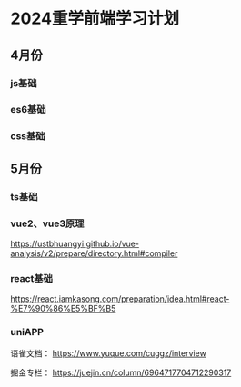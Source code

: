 # 2024重学前端学习计划
## 4月份
### js基础
### es6基础
### css基础

## 5月份
### ts基础
### vue2、vue3原理
https://ustbhuangyi.github.io/vue-analysis/v2/prepare/directory.html#compiler
### react基础
https://react.iamkasong.com/preparation/idea.html#react-%E7%90%86%E5%BF%B5
### uniAPP

语雀文档： https://www.yuque.com/cuggz/interview

掘金专栏： https://juejin.cn/column/6964717704712290317